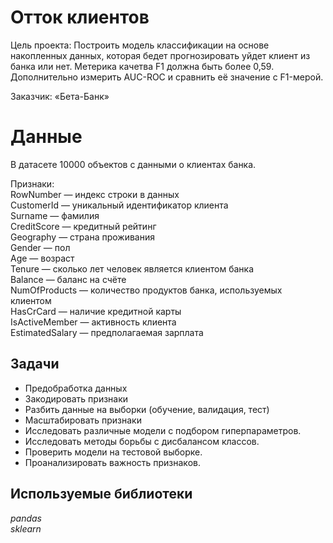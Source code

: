 # Отток клиентов
Цель проекта: Построить модель классификации на основе накопленных данных, которая бедет прогнозировать уйдет клиент из банка или нет. Метерика качетва F1 должна быть более 0,59. Дополнительно измерить AUC-ROC и сравнить её значение с F1-мерой.

Заказчик: «Бета-Банк»

# Данные
В датасете 10000 объектов c данными о клиентах банка.

Признаки:  
RowNumber — индекс строки в данных  
CustomerId — уникальный идентификатор клиента  
Surname — фамилия  
CreditScore — кредитный рейтинг  
Geography — страна проживания  
Gender — пол  
Age — возраст  
Tenure — сколько лет человек является клиентом банка  
Balance — баланс на счёте  
NumOfProducts — количество продуктов банка, используемых клиентом  
HasCrCard — наличие кредитной карты  
IsActiveMember — активность клиента  
EstimatedSalary — предполагаемая зарплата  

## Задачи
- Предобработка данных
- Закодировать признаки
- Разбить данные на выборки (обучение, валидация, тест)
- Масштабировать признаки 
- Исследовать различные модели с подбором гиперпараметров.
- Исследовать методы борьбы с дисбалансом классов.
- Проверить модели на тестовой выборке.
- Проанализировать важность признаков.

## Используемые библиотеки
*pandas*  
*sklearn*
